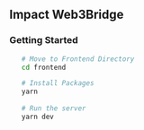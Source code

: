 ## Impact Web3Bridge

### Getting Started


```bash
   # Move to Frontend Directory
   cd frontend

   # Install Packages
   yarn
   
   # Run the server
   yarn dev
```
